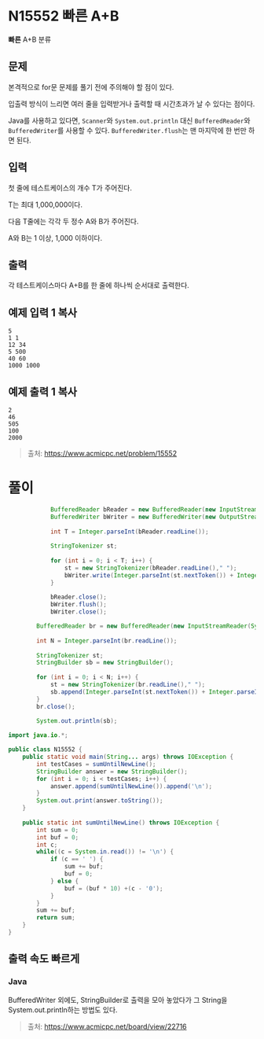 # N15552 빠른 A+B
**빠른** A+B 분류
## 문제
본격적으로 for문 문제를 풀기 전에 주의해야 할 점이 있다. 

입출력 방식이 느리면 여러 줄을 입력받거나 출력할 때 시간초과가 날 수 있다는 점이다.

Java를 사용하고 있다면, `Scanner`와 `System.out.println` 대신 `BufferedReader`와 `BufferedWriter`를 사용할 수 있다. `BufferedWriter.flush`는 맨 마지막에 한 번만 하면 된다.

## 입력
첫 줄에 테스트케이스의 개수 T가 주어진다. 

T는 최대 1,000,000이다. 

다음 T줄에는 각각 두 정수 A와 B가 주어진다.

A와 B는 1 이상, 1,000 이하이다.
## 출력
각 테스트케이스마다 A+B를 한 줄에 하나씩 순서대로 출력한다.
## 예제 입력 1 복사
```
5
1 1
12 34
5 500
40 60
1000 1000
```
## 예제 출력 1 복사
```
2
46
505
100
2000
```
>출처: <https://www.acmicpc.net/problem/15552> 

# 풀이
```java	
			BufferedReader bReader = new BufferedReader(new InputStreamReader(System.in));
			BufferedWriter bWriter = new BufferedWriter(new OutputStreamWriter(System.out));
			
			int T = Integer.parseInt(bReader.readLine());
			
			StringTokenizer st;
						
			for (int i = 0; i < T; i++) {
				st = new StringTokenizer(bReader.readLine()," ");
				bWriter.write(Integer.parseInt(st.nextToken()) + Integer.parseInt(st.nextToken()) + "\n");
			}
			
			bReader.close();
			bWriter.flush();
			bWriter.close();	
```


```java 
		BufferedReader br = new BufferedReader(new InputStreamReader(System.in));
 
		int N = Integer.parseInt(br.readLine());
        
		StringTokenizer st;
		StringBuilder sb = new StringBuilder();
        
		for (int i = 0; i < N; i++) {
			st = new StringTokenizer(br.readLine()," ");
			sb.append(Integer.parseInt(st.nextToken()) + Integer.parseInt(st.nextToken())).append('\n');
		}
		br.close();
 
		System.out.println(sb);
```

```java
import java.io.*;

public class N15552 {
    public static void main(String... args) throws IOException {
        int testCases = sumUntilNewLine();
        StringBuilder answer = new StringBuilder();
        for (int i = 0; i < testCases; i++) {
            answer.append(sumUntilNewLine()).append('\n');
        }
        System.out.print(answer.toString());
    }
    
    public static int sumUntilNewLine() throws IOException {
        int sum = 0;
        int buf = 0;
        int c;
        while((c = System.in.read()) != '\n') {
            if (c == ' ') {
                sum += buf;
                buf = 0;
            } else {
                buf = (buf * 10) +(c - '0');
            }
        }
        sum += buf;
        return sum;
    }
}
```

## 출력 속도 빠르게

### Java
BufferedWriter 외에도, StringBuilder로 출력을 모아 놓았다가 그 String을 System.out.println하는 방법도 있다.

>출처: <https://www.acmicpc.net/board/view/22716> 
